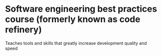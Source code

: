 # Software engineering best practices course (formerly known as code refinery)
Teaches tools and skills that greatly increase development quality and speed
